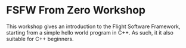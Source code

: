 FSFW From Zero Workshop
=======

This workshop gives an introduction to the Flight Software Framework,
starting from a simple hello world program in C++. As such, it it also suitable
for C++ beginners.
